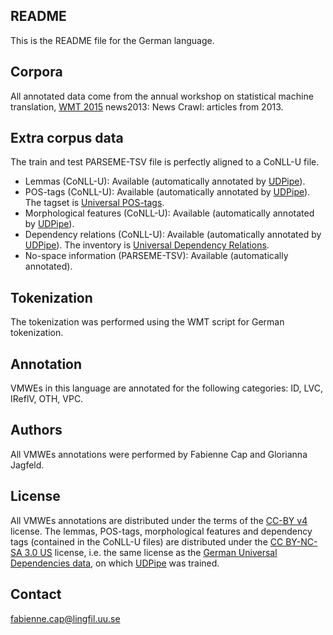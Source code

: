 README
------
This is the README file for the German language.

Corpora
-------
All annotated data come from the annual workshop on statistical
machine translation, [WMT 2015](http://statmt.org/wmt15/translation-task.html#download)
news2013: News Crawl: articles from 2013.

Extra corpus data
-----------------
The train and test PARSEME-TSV file is perfectly aligned to a CoNLL-U file.

* Lemmas (CoNLL-U): Available (automatically annotated by [UDPipe](https://ufal.mff.cuni.cz/udpipe)).
* POS-tags (CoNLL-U): Available (automatically annotated by [UDPipe](https://ufal.mff.cuni.cz/udpipe)). The tagset is [Universal POS-tags](http://universaldependencies.org/u/pos).
* Morphological features (CoNLL-U): Available (automatically annotated by [UDPipe](https://ufal.mff.cuni.cz/udpipe)).
* Dependency relations (CoNLL-U): Available (automatically annotated by [UDPipe](https://ufal.mff.cuni.cz/udpipe)). The inventory is [Universal Dependency Relations](http://universaldependencies.org/u/dep).
* No-space information (PARSEME-TSV): Available (automatically annotated).


Tokenization
------------
The tokenization was performed using the WMT script for German tokenization.


Annotation
----------
VMWEs in this language are annotated for the following categories: ID, LVC, IReflV, OTH, VPC.

Authors
----------
All VMWEs annotations were performed by Fabienne Cap and Glorianna Jagfeld.

License
----------
All VMWEs annotations are distributed under the terms of the [CC-BY v4](https://creativecommons.org/licenses/by/4.0/) license.
The lemmas, POS-tags, morphological features and dependency tags (contained in the CoNLL-U files) are distributed under the [CC BY-NC-SA 3.0 US](https://creativecommons.org/licenses/by-nc-sa/3.0/us/) license, i.e. the same license as the [German Universal Dependencies data](http://universaldependencies.org/#de), on which [UDPipe](https://ufal.mff.cuni.cz/udpipe) was trained.

Contact
----------
fabienne.cap@lingfil.uu.se

